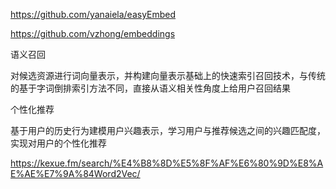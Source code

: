 
https://github.com/yanaiela/easyEmbed

https://github.com/vzhong/embeddings



语义召回

对候选资源进行词向量表示，并构建向量表示基础上的快速索引召回技术，与传统的基于字词倒排索引方法不同，直接从语义相关性角度上给用户召回结果
 
个性化推荐

基于用户的历史行为建模用户兴趣表示，学习用户与推荐候选之间的兴趣匹配度，实现对用户的个性化推荐


https://kexue.fm/search/%E4%B8%8D%E5%8F%AF%E6%80%9D%E8%AE%AE%E7%9A%84Word2Vec/
